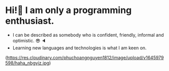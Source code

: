 # Hi!👋 I am only a programming enthusiast.
- I can be described as somebody who is confident, friendly, informal and optimistic. 😎 🔈
- Learning new languages and technologies is what I am keen on. 

(https://res.cloudinary.com/phuchoangnguyen1812/image/upload/v1645979598/haha_nbgyiz.jpg)

<!--
**PhucHoangNguyen1812/PhucHoangNguyen1812** is a ✨ _special_ ✨ repository because its `README.md` (this file) appears on your GitHub profile.

Here are some ideas to get you started:

- 🔭 I’m currently working on ...
- 🌱 I’m currently learning ...
- 👯 I’m looking to collaborate on ...
- 🤔 I’m looking for help with ...
- 💬 Ask me about ...
- 📫 How to reach me: ...
- 😄 Pronouns: ...
- ⚡ Fun fact: ...
-->
